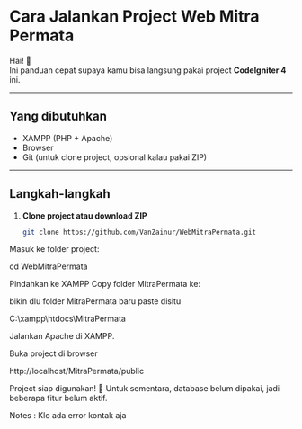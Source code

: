 # Cara Jalankan Project Web Mitra Permata

Hai! 👋  
Ini panduan cepat supaya kamu bisa langsung pakai project **CodeIgniter 4** ini.

---

## Yang dibutuhkan
- XAMPP (PHP + Apache)  
- Browser  
- Git (untuk clone project, opsional kalau pakai ZIP)

---

## Langkah-langkah

1. **Clone project atau download ZIP**  
   ```bash
   git clone https://github.com/VanZainur/WebMitraPermata.git
Masuk ke folder project:

cd WebMitraPermata


Pindahkan ke XAMPP
Copy folder MitraPermata ke:

bikin dlu folder MitraPermata baru paste disitu

C:\xampp\htdocs\MitraPermata


Jalankan Apache di XAMPP.

Buka project di browser

http://localhost/MitraPermata/public


Project siap digunakan! 🎉
Untuk sementara, database belum dipakai, jadi beberapa fitur belum aktif.


Notes :
Klo ada error kontak aja
